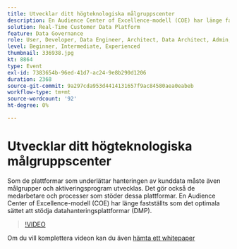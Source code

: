 ```yaml
---
title: Utvecklar ditt högteknologiska målgruppscenter
description: En Audience Center of Excellence-modell (COE) har länge fastställts som det optimala sättet att stödja datahanteringsplattformar (DMP).
solution: Real-Time Customer Data Platform
feature: Data Governance
role: User, Developer, Data Engineer, Architect, Data Architect, Admin, Leader
level: Beginner, Intermediate, Experienced
thumbnail: 336938.jpg
kt: 8864
type: Event
exl-id: 7383654b-96ed-41d7-ac24-9e8b290d1206
duration: 2368
source-git-commit: 9a297cda953d4414131657f9ac84580aea0eabeb
workflow-type: tm+mt
source-wordcount: '92'
ht-degree: 0%

---
```


# Utvecklar ditt högteknologiska målgruppscenter

Som de plattformar som underlättar hanteringen av kunddata måste även målgrupper och aktiveringsprogram utvecklas. Det gör också de medarbetare och processer som stöder dessa plattformar. En Audience Center of Excellence-modell (COE) har länge fastställts som det optimala sättet att stödja datahanteringsplattformar (DMP).

>[!VIDEO](https://video.tv.adobe.com/v/3457360/?quality=12&learn=on&captions=swe)

Om du vill komplettera videon kan du även [hämta ett whitepaper](./../assets/whitepaper-evolving-the-audience-center-of-excellence.pdf)
